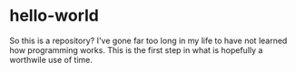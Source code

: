 # hello-world
So this is a repository?
I've gone far too long in my life to have not learned how programming works.  This is the first step in what is hopefully a worthwile use of time.
